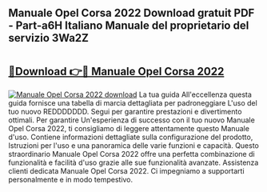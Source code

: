 ## Manuale Opel Corsa 2022 Download gratuit PDF - Part-a6H Italiano Manuale del proprietario del servizio 3Wa2Z

# <h2><a href="http://dfdwix.blite.top/?on=Manuale+Opel+Corsa+2022">🔗Download 👉🔴 Manuale Opel Corsa 2022</a></h2>

[![Manuale Opel Corsa 2022 download](https://i.imgur.com/lujVjoI.png)](http://dfdwix.blite.top/?on=Manuale+Opel+Corsa+2022)
La tua guida All'eccellenza questa guida fornisce una tabella di marcia dettagliata per padroneggiare L'uso del tuo nuovo REDDDDDDD. Segui per garantire prestazioni e divertimento ottimali. Per garantire Un'esperienza di successo con il tuo nuovo Manuale Opel Corsa 2022, ti consigliamo di leggere attentamente questo Manuale d'uso. Contiene informazioni dettagliate sulla configurazione del prodotto, Istruzioni per l'uso e una panoramica delle varie funzioni e capacità. Questo straordinario Manuale Opel Corsa 2022 offre una perfetta combinazione di funzionalità e facilità d'uso grazie alle sue funzionalità avanzate. Assistenza clienti dedicata Manuale Opel Corsa 2022. Ci impegniamo a supportarti personalmente e in modo tempestivo.
